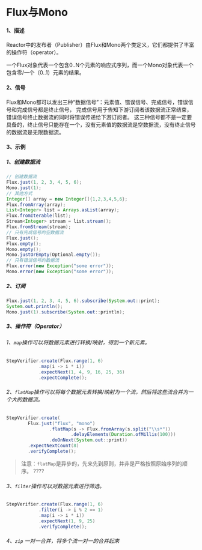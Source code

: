 # Flux与Mono

#### 1、描述

Reactor中的发布者（Publisher）由Flux和Mono两个类定义，它们都提供了丰富的操作符（operator）。

一个Flux对象代表一个包含0..N个元素的响应式序列，而一个Mono对象代表一个包含零/一个（0..1）元素的结果。

#### 2、信号

Flux和Mono都可以发出三种“数据信号”：元素值、错误信号、完成信号，错误信号和完成信号都是终止信号，
完成信号用于告知下游订阅者该数据流正常结束，错误信号终止数据流的同时将错误传递给下游订阅者。 
这三种信号都不是一定要具备的，终止信号只能存在一个，没有元素值的数据流是空数据流，没有终止信号的数据流是无限数据流。

#### 3、示例

##### 1、创建数据流
```java
// 创建数据流
Flux.just(1, 2, 3, 4, 5, 6);
Mono.just(1);   
// 其他方式
Integer[] array = new Integer[]{1,2,3,4,5,6};
Flux.fromArray(array);
List<Integer> list = Arrays.asList(array);
Flux.fromIterable(list);
Stream<Integer> stream = list.stream();
Flux.fromStream(stream);
// 只有完成信号的空数据流
Flux.just();
Flux.empty();
Mono.empty();
Mono.justOrEmpty(Optional.empty());
// 只有错误信号的数据流
Flux.error(new Exception("some error"));
Mono.error(new Exception("some error"));
```
##### 2、订阅

```java
Flux.just(1, 2, 3, 4, 5, 6).subscribe(System.out::print);
System.out.println();
Mono.just(1).subscribe(System.out::println);
```

##### 3、操作符（Operator）

###### 1、`map`操作可以将数据元素进行转换/映射，得到一个新元素。

```java
StepVerifier.create(Flux.range(1, 6)
            .map(i -> i * i))
            .expectNext(1, 4, 9, 16, 25, 36)
            .expectComplete();
```

###### 2、`flatMap`操作可以将每个数据元素转换/映射为一个流，然后将这些流合并为一个大的数据流。

```java
StepVerifier.create(
        Flux.just("flux", "mono")
                .flatMap(s -> Flux.fromArray(s.split("\\s*"))
                        .delayElements(Duration.ofMillis(100)))
                .doOnNext(System.out::print))
        .expectNextCount(8)
        .verifyComplete();
```

> 注意：`flatMap`是异步的，先来先到原则，并非是严格按照原始序列的顺序。 ????

###### 3、`filter`操作可以对数据元素进行筛选。

```java
StepVerifier.create(Flux.range(1, 6)
            .filter(i -> i % 2 == 1)
            .map(i -> i * i))
            .expectNext(1, 9, 25)
            .verifyComplete();
```

###### 4、`zip` 一对一合并，将多个流一对一的合并起来 